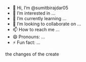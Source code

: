 - 👋 Hi, I’m @sumitbirajdar05
- 👀 I’m interested in ...
- 🌱 I’m currently learning ...
- 💞️ I’m looking to collaborate on ...
- 📫 How to reach me ...
- 😄 Pronouns: ...
- ⚡ Fun fact: ...

<!---
sumitbirajdar05/sumitbirajdar05 is a ✨ special ✨ repository because its `README.md` (this file) appears on your GitHub profile.
You can click the Preview link to take a look at your changes.
---> the changes of the create 
